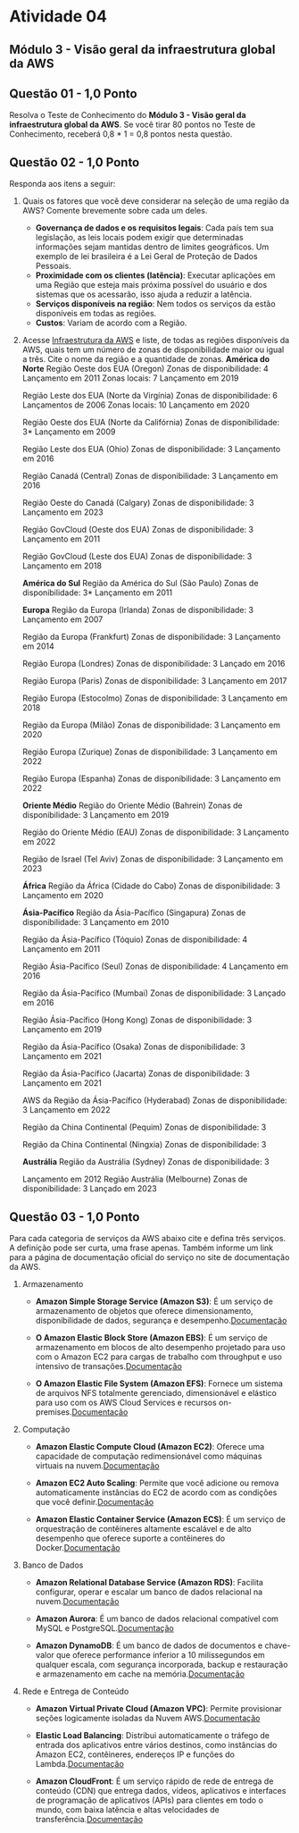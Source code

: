 # Atividade 04

## Módulo 3 - Visão geral da infraestrutura global da AWS

## Questão 01 - 1,0 Ponto
Resolva o Teste de Conhecimento do **Módulo 3 - Visão geral da infraestrutura global da AWS**. Se você tirar 80 pontos no Teste de Conhecimento, receberá 0,8 * 1 = 0,8 pontos nesta questão.

## Questão 02 - 1,0 Ponto
Responda aos itens a seguir:

1. Quais os fatores que você deve considerar na seleção de uma região da AWS? Comente brevemente sobre cada um deles.
	- **Governança de dados e os requisitos legais**: Cada país tem sua legislação, as leis locais podem exigir que determinadas informações sejam mantidas dentro de limites geográficos. Um exemplo de lei brasileira é a Lei Geral de Proteção de Dados Pessoais.
	- **Proximidade com os clientes (latência)**:  Executar aplicações em uma Região que esteja mais próxima possível do usuário e dos sistemas que os acessarão, isso ajuda a reduzir a latência.
	- **Serviços disponíveis na região**: Nem todos os serviços da estão disponíveis em todas as regiões. 
	- **Custos**: Variam de acordo com a Região.

3. Acesse [Infraestrutura da AWS](https://aws.amazon.com/pt/about-aws/global-infrastructure/regions_az/) e liste, de todas as regiões disponíveis da AWS, quais tem um número de zonas de disponibilidade maior ou igual a três. Cite o nome da região e a quantidade de zonas.
	**América do Norte**
	Região Oeste dos EUA (Oregon)
	Zonas de disponibilidade: 4
	Lançamento em 2011
	Zonas locais: 7
	Lançamento em 2019
	
	Região Leste dos EUA (Norte da Virgínia)
	Zonas de disponibilidade: 6
	Lançamentos de 2006
	Zonas locais: 10
	Lançamento em 2020
	
	Região Oeste dos EUA (Norte da Califórnia)
	Zonas de disponibilidade: 3*
	Lançamento em 2009
	
	Região Leste dos EUA (Ohio)
	Zonas de disponibilidade: 3
	Lançamento em 2016
	
	Região Canadá (Central)
	Zonas de disponibilidade: 3
	Lançamento em 2016
	
	Região Oeste do Canadá (Calgary)
	Zonas de disponibilidade: 3
	Lançamento em 2023
	
	Região GovCloud (Oeste dos EUA)
	Zonas de disponibilidade: 3
	Lançamento em 2011
	
	Região GovCloud (Leste dos EUA)
	Zonas de disponibilidade: 3
	Lançamento em 2018
	
	**América do Sul**
	Região da América do Sul (São Paulo)
	Zonas de disponibilidade: 3*
	Lançamento em 2011
	
	**Europa**
	Região da Europa (Irlanda)
	Zonas de disponibilidade: 3
	Lançamento em 2007
	
	Região da Europa (Frankfurt)
	Zonas de disponibilidade: 3
	Lançamento em 2014
	
	Região Europa (Londres)
	Zonas de disponibilidade: 3
	Lançado em 2016
	
	Região Europa (Paris)
	Zonas de disponibilidade: 3
	Lançamento em 2017
	
	Região Europa (Estocolmo)
	Zonas de disponibilidade: 3
	Lançamento em 2018
	
	Região da Europa (Milão)
	Zonas de disponibilidade: 3
	Lançamento em 2020
	
	Região Europa (Zurique)
	Zonas de disponibilidade: 3
	Lançamento em 2022
	
	Região Europa (Espanha)
	Zonas de disponibilidade: 3
	Lançamento em 2022
	
	**Oriente Médio**
	Região do Oriente Médio (Bahrein)
	Zonas de disponibilidade: 3
	Lançamento em 2019
	
	Região do Oriente Médio (EAU)
	Zonas de disponibilidade: 3
	Lançamento em 2022
	
	Região de Israel (Tel Aviv)
	Zonas de disponibilidade: 3
	Lançamento em 2023
	
	**África**
	Região da África (Cidade do Cabo)
	Zonas de disponibilidade: 3
	Lançamento em 2020
	
	**Ásia-Pacífico**
	Região da Ásia-Pacífico (Singapura)
	Zonas de disponibilidade: 3
	Lançamento em 2010
	
	Região da Ásia-Pacífico (Tóquio)
	Zonas de disponibilidade: 4
	Lançamento em 2011
	
	Região Ásia-Pacífico (Seul)
	Zonas de disponibilidade: 4
	Lançamento em 2016
	
	Região da Ásia-Pacífico (Mumbai)
	Zonas de disponibilidade: 3
	Lançado em 2016
	
	Região Ásia-Pacífico (Hong Kong)
	Zonas de disponibilidade: 3
	Lançamento em 2019
	
	Região da Ásia-Pacífico (Osaka)
	Zonas de disponibilidade: 3
	Lançamento em 2021
	
	Região da Ásia-Pacífico (Jacarta)
	Zonas de disponibilidade: 3
	Lançamento em 2021
	
	AWS da Região da Ásia-Pacífico (Hyderabad)
	Zonas de disponibilidade: 3
	Lançamento em 2022
	
	Região da China Continental (Pequim)
	Zonas de disponibilidade: 3
	
	Região da China Continental (Ningxia)
	Zonas de disponibilidade: 3
	
	**Austrália**
	Região da Austrália (Sydney)
	Zonas de disponibilidade: 3
	
	Lançamento em 2012
	Região Austrália (Melbourne)
	Zonas de disponibilidade: 3
	Lançado em 2023

## Questão 03 - 1,0 Ponto
Para cada categoria de serviços da AWS abaixo cite e defina três serviços. A definição pode ser curta, uma frase apenas. Também informe um link para a página de documentação oficial do serviço no site de documentação da AWS.

1. Armazenamento
	- **Amazon Simple Storage Service (Amazon S3)**: É um serviço de armazenamento de objetos que oferece dimensionamento, disponibilidade de dados, segurança e desempenho.[Documentação](https://docs.aws.amazon.com/pt_br/AmazonS3/latest/userguide/Welcome.html)
	
	- **O Amazon Elastic Block Store (Amazon EBS)**: É um serviço de armazenamento em blocos de alto desempenho projetado para uso com o Amazon EC2 para cargas de trabalho com throughput e uso intensivo de transações.[Documentação](https://docs.aws.amazon.com/pt_br/ebs/latest/userguide/what-is-ebs.htmll)
	
	- **O Amazon Elastic File System (Amazon EFS)**: Fornece um sistema de arquivos NFS totalmente gerenciado, dimensionável e elástico para uso com os AWS Cloud Services e recursos on-premises.[Documentação](https://docs.aws.amazon.com/pt_br/efs/latest/ug/whatisefs.html)
	
2. Computação
	- **Amazon Elastic Compute Cloud (Amazon EC2)**: Oferece uma capacidade de computação redimensionável como máquinas virtuais na nuvem.[Documentação](https://docs.aws.amazon.com/pt_br/AWSEC2/latest/UserGuide/concepts.html)
	
	- **Amazon EC2 Auto Scaling**: Permite que você adicione ou remova automaticamente instâncias do EC2 de acordo com as condições que você definir.[Documentação](https://docs.aws.amazon.com/autoscaling/ec2/userguide/what-is-amazon-ec2-auto-scaling.html)
	
	- **Amazon Elastic Container Service (Amazon ECS)**: É um serviço de orquestração de contêineres altamente escalável e de alto desempenho que oferece suporte a contêineres do Docker.[Documentação](https://docs.aws.amazon.com/pt_br/AmazonECS/latest/developerguide/Welcome.html)

3. Banco de Dados
	- **Amazon Relational Database Service (Amazon RDS)**: Facilita configurar, operar e escalar um banco de dados relacional na nuvem.[Documentação](https://docs.aws.amazon.com/AmazonRDS/latest/UserGuide/Welcome.html)
	
	- **Amazon Aurora**:  É um banco de dados relacional compatível com MySQL e PostgreSQL.[Documentação](https://docs.aws.amazon.com/AmazonRDS/latest/AuroraUserGuide/CHAP_AuroraOverview.html)
	
	- **Amazon DynamoDB**: É um banco de dados de documentos e chave-valor que oferece performance inferior a 10 milissegundos em qualquer escala, com segurança incorporada, backup e restauração e armazenamento em cache na memória.[Documentação](https://docs.aws.amazon.com/amazondynamodb/latest/developerguide/Introduction.html)

4. Rede e Entrega de Conteúdo
	- **Amazon Virtual Private Cloud (Amazon VPC)**: Permite provisionar seções logicamente isoladas da Nuvem AWS.[Documentação](https://docs.aws.amazon.com/vpc/latest/userguide/what-is-amazon-vpc.html)
	
	- **Elastic Load Balancing**: Distribui automaticamente o tráfego de entrada dos aplicativos entre vários destinos, como instâncias do Amazon EC2, contêineres, endereços IP e funções do Lambda.[Documentação](https://docs.aws.amazon.com/elasticloadbalancing/latest/userguide/what-is-load-balancing.html)
	
	- **Amazon CloudFront**: É um serviço rápido de rede de entrega de conteúdo (CDN) que entrega dados, vídeos, aplicativos e interfaces de programação de aplicativos (APIs) para clientes em todo o mundo, com baixa latência e altas velocidades de transferência.[Documentação](https://docs.aws.amazon.com/AmazonCloudFront/latest/DeveloperGuide/Introduction.html)